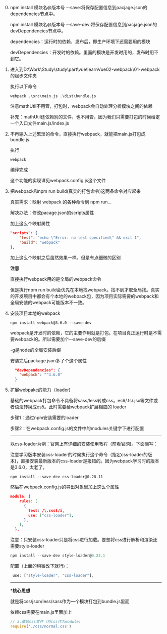 0. npm install 模块名@版本号 --save:将保存配置信息到pacjage.json的dependencies节点中。

   npm install 模块名@版本号 --save-dev:将保存配置信息到pacjage.json的devDependencies节点中。

   dependencies：运行时的依赖，发布后，即生产环境下还需要用的模块

   devDependencies：开发时的依赖。里面的模块是开发时用的，发布时用不到它。

1. 进入到D:\Work\Study\study\part\vue\learnVue02-webpack\01-webpack的起步文件夹

   执行以下命令

   ```she
   webpack .\src\main.js .\dist\bundle.js
   ```

   注意mathUtil不用管，打包时，webpack会自动处理分析模块之间的依赖 

   补充：mathUtil还依赖别的文件，也不用管，因为我们只需要打包的时候给定一个入口文件main.js/index.js

2. 不再输入上述繁琐的命令，直接执行webpack，就能把main.js打包成bundle.js

   执行

   ```shell
   webpack
   ```

   编译完成
   
   这个功能的实现详见webpack.config.js这个文件

3. 把webpack和npm run build(真实的打包命令)这两条命令对应起来

   真实需求：映射 webpack 的各种命令到 npm run... 

   解决办法：修改pacage.json的scripts属性

   加上这么个映射属性

   ```json
   "scripts": {
       "test": "echo \"Error: no test specified\" && exit 1",
       "build": "webpack"
   },
   ```

   加上这么个映射之后虽然效果一样。但是有点细微的区别

   **注意**

   直接执行webpack用的是全局的webpack命令

   但是执行npm run build会优先在本地找webpack。找不到才取全局找。真实的开发项目中都会有个本地的webpack包，因为项目实际需要的webpack和全局安装的webpack可能版本不一致。

4. 安装项目本地的webpack

   ```shell
   npm install webpack@3.6.0 --save-dev 
   ```

   webpack是开发时的依赖，它的主要作用就是打包。在项目真正运行时是不需要webpack的。所以需要加个--save-dev的后缀

   -g是node的全局安装后缀

   安装完后package.json多了个这个属性

   ```json
     "devDependencies": {
       "webpack": "^3.6.0"
     }
   ```

5. 扩展webpakc的能力（loader)

   基础的webpack打包命令不具备将sass/less转成css。es6/.ts/.jsx等文件或者语法转换成es5。此时需要给webpack扩展相应的 loader

   步骤1：通过npm安装需要的loader

   步骤2：在webpack.config.js的文件中的modules关键字下进行配置
   
   ------
   
   以css-loader为例：官网上有详细的安装使用教程（前看官网)。下面简写：
   
   注意学习版本安装css-loader的时候执行这个命令（指定css-loader的版本)，直接安装最新版本的css-loader是报错的。因为webpack学习时的版本是3.6.0，太老了。
   
   ```shell
   npm install --save-dev css-loader@0.28.11
   ```
   
   然后在webpack.config.js的导出对象里加上这么个属性
   
   ```json
   module: {
       rules: [
         {
           test: /\.css$/i,
           use: ["css-loader"],
         },
       ],
     },
   ```
   
   注意：只安装css-loader只是将css进行加载。要想将css进行解析和渲染还需要style-loader
   
   ```js
   npm install --save-dev style-loader@0.23.1
   ```
   
   配置（上面的稍微改下就行)：
   
   ```js
    use: ["style-loader", "css-loader"],
   ```
   
   
   
   ------
   
   ***核心思想**
   
   就是将css/json/less/sass作为一个模块打包到bundle.js里面
   
   依赖css需要在main.js里面加上
   
   ```js
   // 3.依赖css文件（将css作为module)
   require('./css/normal.css')
   ```

​		

